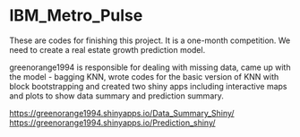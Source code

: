 # IBM_Metro_Pulse
These are codes for finishing this project.
It is a one-month competition. We need to create a real estate growth prediction model.  

greenorange1994 is responsible for dealing with missing data, came up with the model - bagging KNN, wrote codes for the basic version of KNN with block bootstrapping and created two shiny apps including interactive maps and plots to show data summary and prediction summary.  

https://greenorange1994.shinyapps.io/Data_Summary_Shiny/  
https://greenorange1994.shinyapps.io/Prediction_shiny/
